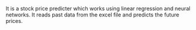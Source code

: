 It is a stock price predicter which works using linear regression and neural networks. It reads past data from the excel file and predicts the future prices.
